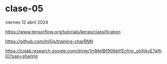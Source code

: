 # clase-05

viernes 12 abril 2024

<https://www.tensorflow.org/tutorials/keras/classification>

<https://github.com/ml5js/training-charRNN>

<https://colab.research.google.com/drive/1mMeIBf90IkbYEcfrnr_ohXjkvE7afhIO?usp=sharing>